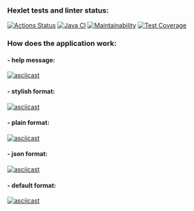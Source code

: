 ### Hexlet tests and linter status:
[![Actions Status](https://github.com/NastasiyaT/java-project-71/workflows/hexlet-check/badge.svg)](https://github.com/NastasiyaT/java-project-71/actions) [![Java CI](https://github.com/NastasiyaT/java-project-71/actions/workflows/main.yml/badge.svg)](https://github.com/NastasiyaT/java-project-71/actions/workflows/main.yml) [![Maintainability](https://api.codeclimate.com/v1/badges/17cb7a98110692315e9e/maintainability)](https://codeclimate.com/github/NastasiyaT/java-project-71/maintainability) [![Test Coverage](https://api.codeclimate.com/v1/badges/17cb7a98110692315e9e/test_coverage)](https://codeclimate.com/github/NastasiyaT/java-project-71/test_coverage)


### How does the application work:
#### - help message:
[![asciicast](https://asciinema.org/a/w486TWsPHL5SLrH5p2RCETfZX.svg)](https://asciinema.org/a/w486TWsPHL5SLrH5p2RCETfZX)

#### - stylish format:
[![asciicast](https://asciinema.org/a/fe6GzeE4aGmCI8UQ6jYD8kGLu.svg)](https://asciinema.org/a/fe6GzeE4aGmCI8UQ6jYD8kGLu)

#### - plain format:
[![asciicast](https://asciinema.org/a/Qx5Gs0F7VrXpCfmJcJD82C0ah.svg)](https://asciinema.org/a/Qx5Gs0F7VrXpCfmJcJD82C0ah)

#### - json format:
[![asciicast](https://asciinema.org/a/W7uSbK6VeEswPfP7pki2vteGo.svg)](https://asciinema.org/a/W7uSbK6VeEswPfP7pki2vteGo)

#### - default format:
[![asciicast](https://asciinema.org/a/B7kF8CDBtoEjKhGrnyTVoLPZx.svg)](https://asciinema.org/a/B7kF8CDBtoEjKhGrnyTVoLPZx)
